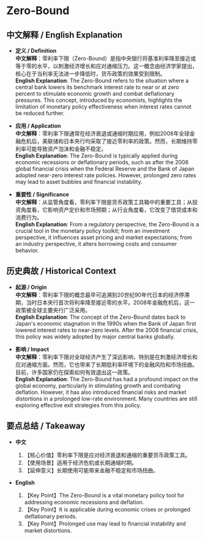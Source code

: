 # Zero-Bound

## 中文解释 / English Explanation

* **定义 / Definition**  
  **中文解释**：零利率下限（Zero-Bound）是指中央银行将基准利率降至接近或等于零的水平，以刺激经济增长和应对通缩压力。这一概念由经济学家提出，核心在于当利率无法进一步降低时，货币政策的效果受到限制。  
  **English Explanation**: The Zero-Bound refers to the situation where a central bank lowers its benchmark interest rate to near or at zero percent to stimulate economic growth and combat deflationary pressures. This concept, introduced by economists, highlights the limitation of monetary policy effectiveness when interest rates cannot be reduced further.

* **应用 / Application**  
  **中文解释**：零利率下限通常在经济衰退或通缩时期应用，例如2008年全球金融危机后，美联储和日本央行均采取了接近零利率的政策。然而，长期维持零利率可能导致资产泡沫和金融不稳定。  
  **English Explanation**: The Zero-Bound is typically applied during economic recessions or deflationary periods, such as after the 2008 global financial crisis when the Federal Reserve and the Bank of Japan adopted near-zero interest rate policies. However, prolonged zero rates may lead to asset bubbles and financial instability.

* **重要性 / Significance**  
  **中文解释**：从监管角度看，零利率下限是货币政策工具箱中的重要工具；从投资角度看，它影响资产定价和市场预期；从行业角度看，它改变了借贷成本和消费行为。  
  **English Explanation**: From a regulatory perspective, the Zero-Bound is a crucial tool in the monetary policy toolkit; from an investment perspective, it influences asset pricing and market expectations; from an industry perspective, it alters borrowing costs and consumer behavior.

## 历史典故 / Historical Context

* **起源 / Origin**  
  **中文解释**：零利率下限的概念最早可追溯到20世纪90年代日本的经济停滞期，当时日本央行首次将利率降至接近零的水平。2008年金融危机后，这一政策被全球主要央行广泛采用。  
  **English Explanation**: The concept of the Zero-Bound dates back to Japan's economic stagnation in the 1990s when the Bank of Japan first lowered interest rates to near-zero levels. After the 2008 financial crisis, this policy was widely adopted by major central banks globally.

* **影响 / Impact**  
  **中文解释**：零利率下限对全球经济产生了深远影响，特别是在刺激经济增长和应对通缩方面。然而，它也带来了长期低利率环境下的金融风险和市场扭曲。目前，许多国家仍在探索如何有效退出这一政策。  
  **English Explanation**: The Zero-Bound has had a profound impact on the global economy, particularly in stimulating growth and combating deflation. However, it has also introduced financial risks and market distortions in a prolonged low-rate environment. Many countries are still exploring effective exit strategies from this policy.

## 要点总结 / Takeaway

* **中文**  
  1. 【核心价值】零利率下限是应对经济衰退和通缩的重要货币政策工具。
  2. 【使用场景】适用于经济危机或长期通缩时期。
  3. 【延伸意义】长期使用可能带来金融不稳定和市场扭曲。

* **English**  
  1. 【Key Point】The Zero-Bound is a vital monetary policy tool for addressing economic recessions and deflation.
  2. 【Key Point】It is applicable during economic crises or prolonged deflationary periods.
  3. 【Key Point】Prolonged use may lead to financial instability and market distortions.